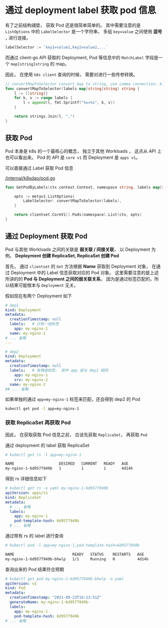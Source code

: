 # 通过 deployment label 获取 pod 信息

有了之前结构铺垫， 获取 Pod 还是很简单简单的。 其中需要注意的是 `ListOptions` 中的 `LabelSelector` 是一个字符串， 多组 `key=value` 之间使用 **逗号 `,`** 进行连接。

```go
labelSelector := `key1=value1,key2=value2,...`
```

而通过 client-go API 获取的 Deployment, Pod 等信息中的 `MatchLabel` 字段是一个 `map[string]string` 的 map。

因此， 在使用 `k8s client` 查询的时候， 需要对进行一些传参转换。

```go
// convertMapToSelector convert map to string, use comma connection: k1=v1,k2=v2
func convertMapToSelector(labels map[string]string) string {
	l := []string{}
	for k, v := range labels {
		l = append(l, fmt.Sprintf("%s=%s", k, v))
	}

	return strings.Join(l, ",")
}
```

## 获取 Pod

Pod 本身是 k8s 的一个最核心的概念， 独立于其他 Workloads ， 这点从 API 上也可以看出来。
Pod 的 API 是 `core v1` 而 Deployment 是 `apps v1`。

可以直接通过 Label 获取 Pod 信息

[/internal/k8sdao/pod.go](/internal/k8sdao/pod.go)

```go
func GetPodByLabels(ctx context.Context, namespace string, labels map[string]string) (*corev1.PodList, error) {

	opts := metav1.ListOptions{
		LabelSelector: convertMapToSelector(labels),
	}

	return clientset.CoreV1().Pods(namespace).List(ctx, opts)
}
```

## 通过 Deployment 获取 Pod

Pod 与其他 Workloads 之间的关联是 **弱关联 / 间接关联**， 以 Deployment 为例。  **Deployment 创建 ReplicaSet,  ReplicaSet 创建 Pod**

首先， 通过 `clientset` 的 `Get` 方法根据 **Name** 获取到 Deployment 对象， 在通过 Deployment 中的 Label 信息获取对应的 Pod 对象。 这里需要注意的是上述所讲的的 **Pod 与 Deployment 之间的弱关联关系**， 因为是通过标签匹配的，所以结果可能根本与 `Deployment` 无关。

假如现在有两个 Deployment 如下

```yaml
# dep1
kind: Deployment
metadata:
  creationTimestamp: null
  labels:   # 只有一组标签
    app: my-nginx-1
  name: my-nginx-1
# ... 省略
---

# dep2
kind: Deployment
metadata:
  creationTimestamp: null
  labels:   # 有两组标签， 其中 app 组与 dep1 相同
    app: my-nginx-1
    srv: my-nginx-2
  name: my-nginx-2
## ... 省略
```

如果单独的通过 `app=my-nginx-1` 标签来匹配，还会得到 dep2 的 Pod

```bash
kubectl get pod -l app=my-nginx-1
```

### 获取 ReplicaSet 再获取 Pod

因此， 在获取获取 Pod 信息之前， 应该先获取 `ReplicaSet`， 再获取 `Pod`

通过 deployment 的 label 获取 ReplicaSet

```bash
# kubectl get rs -l app=my-nginx-1

NAME                    DESIRED   CURRENT   READY   AGE
my-nginx-1-6d9577949b   1         1         1       4d14h
```

得到 rs 详细信息如下

```yaml
# kubectl get rs -o yaml my-nginx-1-6d9577949b
apiVersion: apps/v1
kind: ReplicaSet
metadata:
  # ... 省略
  labels:
    app: my-nginx-1
    pod-template-hash: 6d9577949b
  # ... 省略
```

通过带有 rs 的 label 进行查询

```bash
# kubectl pod -l app=my-nginx-1,pod-template-hash=6d9577949b

NAME                          READY   STATUS    RESTARTS   AGE
my-nginx-1-6d9577949b-bhwlp   1/1     Running   0          4d14h
```

查询出来的 Pod 结果符合预期

```yaml
# kubectl get pod my-nginx-1-6d9577949b-bhwlp -o yaml
apiVersion: v1
kind: Pod
metadata:
  creationTimestamp: "2021-09-23T16:13:51Z"
  generateName: my-nginx-1-6d9577949b-
  labels:
    app: my-nginx-1
    pod-template-hash: 6d9577949b
# ... 省略
```
